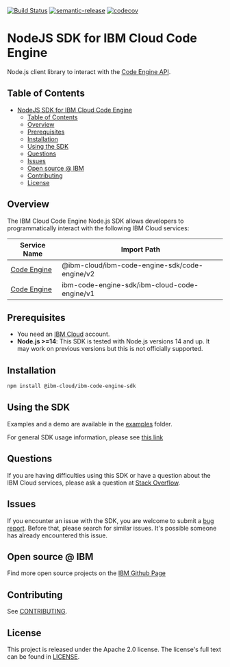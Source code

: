 [![Build Status](https://travis-ci.com/IBM/code-engine-node-sdk.svg?branch=main)](https://travis-ci.com/IBM/code-engine-node-sdk)
[![semantic-release](https://img.shields.io/badge/%20%20%F0%9F%93%A6%F0%9F%9A%80-semantic--release-e10079.svg)](https://github.com/semantic-release/semantic-release)
[![codecov](https://codecov.io/gh/IBM/code-engine-node-sdk/branch/main/graph/badge.svg)](https://codecov.io/gh/IBM/code-engine-node-sdk)

<!--[![npm-version](https://img.shields.io/npm/v/IBM/ibm-code-engine-node-sdk.svg)](https://www.npmjs.com/package/ibm-code-engine-sdk)

-->
# NodeJS SDK for IBM Cloud Code Engine
Node.js client library to interact with the [Code Engine API](https://cloud.ibm.com/apidocs/codeengine).

## Table of Contents

<!--
  The TOC below is generated using the `markdown-toc` node package.

      https://github.com/jonschlinkert/markdown-toc

  You should regenerate the TOC after making changes to this file.

      npx markdown-toc -i README.md
  -->

<!-- toc -->

- [NodeJS SDK for IBM Cloud Code Engine](#nodejs-sdk-for-ibm-cloud-code-engine)
  - [Table of Contents](#table-of-contents)
  - [Overview](#overview)
  - [Prerequisites](#prerequisites)
  - [Installation](#installation)
  - [Using the SDK](#using-the-sdk)
  - [Questions](#questions)
  - [Issues](#issues)
  - [Open source @ IBM](#open-source--ibm)
  - [Contributing](#contributing)
  - [License](#license)

<!-- tocstop -->

<!-- --------------------------------------------------------------- -->
## Overview

The IBM Cloud Code Engine Node.js SDK allows developers to programmatically interact with the following IBM Cloud services:

Service Name | Import Path
--- | ---
[Code Engine](https://cloud.ibm.com/apidocs/codeengine/codeengine-v2.0.0) | @ibm-cloud/ibm-code-engine-sdk/code-engine/v2 
[Code Engine](https://cloud.ibm.com/apidocs/codeengine/codeengine-v1.0.0) | ibm-code-engine-sdk/ibm-cloud-code-engine/v1

## Prerequisites
* You need an [IBM Cloud][ibm-cloud-onboarding] account.
* **Node.js >=14**: This SDK is tested with Node.js versions 14 and up. It may work on previous versions but this is not officially supported.

[ibm-cloud-onboarding]: http://cloud.ibm.com/registration

## Installation

```sh
npm install @ibm-cloud/ibm-code-engine-sdk
```

## Using the SDK
Examples and a demo are available in the [examples](/examples) folder.

For general SDK usage information, please see
[this link](https://github.com/IBM/ibm-cloud-sdk-common/blob/master/README.md)

## Questions

If you are having difficulties using this SDK or have a question about the IBM Cloud services,
please ask a question at
[Stack Overflow](http://stackoverflow.com/questions/ask?tags=ibm-cloud).

## Issues
If you encounter an issue with the SDK, you are welcome to submit
a [bug report](https://github.com/IBM/code-engine-node-sdk/issues).
Before that, please search for similar issues. It's possible someone has
already encountered this issue.

## Open source @ IBM
Find more open source projects on the [IBM Github Page](http://ibm.github.io/)

## Contributing
See [CONTRIBUTING](CONTRIBUTING.md).

## License

This project is released under the Apache 2.0 license.
The license's full text can be found in
[LICENSE](LICENSE).
